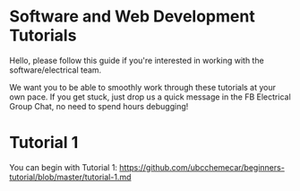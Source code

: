 # Software and Web Development Tutorials
Hello, please follow this guide if you're interested in working with the software/electrical team. 

We want you to be able to smoothly work through these tutorials at your own pace. If you get stuck, just drop us a quick message in the FB Electrical Group Chat, no need to spend hours debugging!

# Tutorial 1
You can begin with Tutorial 1: https://github.com/ubcchemecar/beginners-tutorial/blob/master/tutorial-1.md
